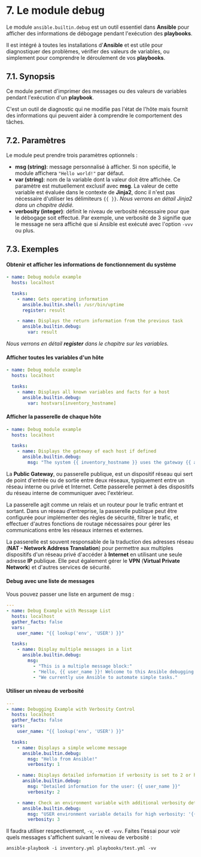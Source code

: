 # 7. Le module debug

Le module `ansible.builtin.debug` est un outil essentiel dans **Ansible** pour afficher des informations de débogage pendant l'exécution des **playbooks**.

Il est intégré à toutes les installations d'**Ansible** et est utile pour diagnostiquer des problèmes, vérifier des valeurs de variables, ou simplement pour comprendre le déroulement de vos **playbooks**.

## 7.1. Synopsis

Ce module permet d'imprimer des messages ou des valeurs de variables pendant l'exécution d'un **playbook**.

C'est un outil de diagnostic qui ne modifie pas l'état de l'hôte mais fournit des informations qui peuvent aider à comprendre le comportement des tâches.

## 7.2. Paramètres

Le module peut prendre trois paramètres optionnels :

- **msg (string)**: message personnalisé à afficher. Si non spécifié, le module affichera `"Hello world!"` par défaut.
- **var (string)**: nom de la variable dont la valeur doit être affichée. Ce paramètre est mutuellement exclusif avec **msg**. La valeur de cette variable est évaluée dans le contexte de **Jinja2**, donc il n'est pas nécessaire d'utiliser les délimiteurs `{{ }}`. _Nous verrons en détail Jinja2 dans un chapitre dédié._
- **verbosity (integer)**: définit le niveau de verbosité nécessaire pour que le débogage soit effectué. Par exemple, une verbosité de 3 signifie que le message ne sera affiché que si Ansible est exécuté avec l'option `-vvv` ou plus.

## 7.3. Exemples

#### Obtenir et afficher les informations de fonctionnement du système

```YAML
- name: Debug module example
  hosts: localhost

  tasks:
    - name: Gets operating information
      ansible.builtin.shell: /usr/bin/uptime
      register: result

    - name: Displays the return information from the previous task
      ansible.builtin.debug:
        var: result
```

_Nous verrons en détail **register** dans le chapitre sur les variables._

#### Afficher toutes les variables d'un hôte

```YAML
- name: Debug module example
  hosts: localhost

  tasks:
    - name: Displays all known variables and facts for a host
      ansible.builtin.debug:
        var: hostvars[inventory_hostname]
```

#### Afficher la passerelle de chaque hôte

```YAML
- name: Debug module example
  hosts: localhost

  tasks:
    - name: Displays the gateway of each host if defined
      ansible.builtin.debug:
        msg: "The system {{ inventory_hostname }} uses the gateway {{ ansible_default_ipv4.gateway }}"
```

La **Public Gateway**, ou passerelle publique, est un dispositif réseau qui sert de point d'entrée ou de sortie entre deux réseaux, typiquement entre un réseau interne ou privé et Internet. Cette passerelle permet à des dispositifs du réseau interne de communiquer avec l'extérieur.

La passerelle agit comme un relais et un routeur pour le trafic entrant et sortant. Dans un réseau d'entreprise, la passerelle publique peut être configurée pour implémenter des règles de sécurité, filtrer le trafic, et effectuer d'autres fonctions de routage nécessaires pour gérer les communications entre les réseaux internes et externes.

La passerelle est souvent responsable de la traduction des adresses réseau (**NAT - Network Address Translation**) pour permettre aux multiples dispositifs d'un réseau privé d'accéder à **Internet** en utilisant une seule adresse **IP** publique. Elle peut également gérer le **VPN** (**Virtual Private Network**) et d'autres services de sécurité.

#### Debug avec une liste de messages

Vous pouvez passer une liste en argument de msg :

```YAML
---
- name: Debug Example with Message List
  hosts: localhost
  gather_facts: false
  vars:
    user_name: "{{ lookup('env', 'USER') }}"

  tasks:
    - name: Display multiple messages in a list
      ansible.builtin.debug:
        msg:
          - "This is a multiple message block:"
          - "Hello, {{ user_name }}! Welcome to this Ansible debugging session."
          - "We currently use Ansible to automate simple tasks."
```

#### Utiliser un niveau de verbosité

```YAML
---
- name: Debugging Example with Verbosity Control
  hosts: localhost
  gather_facts: false
  vars:
    user_name: "{{ lookup('env', 'USER') }}"

  tasks:
    - name: Displays a simple welcome message
      ansible.builtin.debug:
        msg: "Hello from Ansible!"
        verbosity: 1

    - name: Displays detailed information if verbosity is set to 2 or higher
      ansible.builtin.debug:
        msg: "Detailed information for the user: {{ user_name }}"
        verbosity: 2

    - name: Check an environment variable with additional verbosity details
      ansible.builtin.debug:
        msg: "USER environment variable details for high verbosity: '{{ user_name }}'"
        verbosity: 3
```

Il faudra utiliser respectivement, `-v`, `-vv` et `-vvv`. Faites l'essai pour voir quels messages s'affichent suivant le niveau de verbosité :

```SHELL
ansible-playbook -i inventory.yml playbooks/test.yml -vv
```
